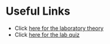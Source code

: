 # Useful Links
* Click [here for the laboratory theory](https://mrlini.github.io/teaching/csa/lab_01/)
* Click [here for the lab quiz](https://forms.gle/GeMSsLqsQJn3ArWXA)

